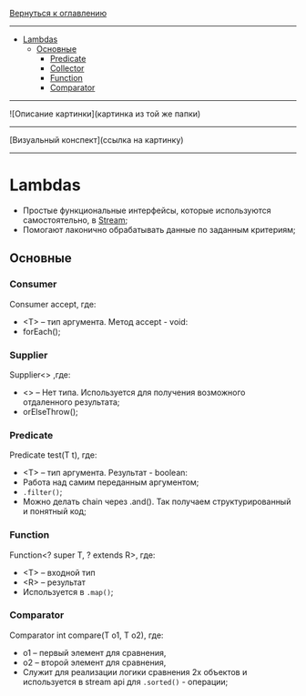 [Вернуться к оглавлению](https://github.com/engine-it-in/different-level-task/blob/main/README.md)
***

* [Lambdas](#lambdas)
    * [Основные](#основные)
        * [Predicate](#predicate)
        * [Collector](#collector)
        * [Function](#function)
        * [Comparator](#comparator)
***
![Описание картинки](картинка из той же папки)
***
[Визуальный конспект](ссылка на картинку)
***

# Lambdas

* Простые функциональные интерфейсы, которые используются самостоятельно, в [Stream](../streams/README.md);
* Помогают лаконично обрабатывать данные по заданным критериям;

## Основные

### Consumer

Consumer<T> accept, где:

- \<T> – тип аргумента. Mетод accept - void:
- forEach();

### Supplier

Supplier<> ,где:

- \<> – Нет типа. Используется для получения возможного
  отдаленного результата;
- orElseThrow();

### Predicate

Predicate<T> test(T t), где:

- \<T> – тип аргумента. Результат - boolean:
- Работа над самим переданным аргументом;
- `.filter()`;
- Можно делать chain через .and(). Так 
получаем структурированный и понятный код;

### Function

Function<? super T, ? extends R>, где:
- \<T> – входной тип
- \<R> – результат
- Используется в `.map()`;

### Comparator

Comparator<T> int compare(T o1, T o2), где:

- o1 – первый элемент для сравнения,
- o2 – второй элемент для сравнения,
- Служит для реализации логики сравнения 
2х объектов и используется в stream api для 
`.sorted()` - операции;


